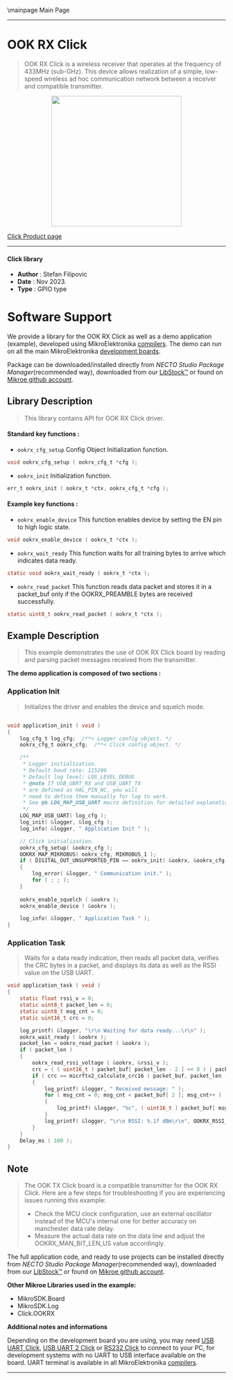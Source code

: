 \mainpage Main Page

---
# OOK RX Click

> OOK RX Click is a wireless receiver that operates at the frequency of 433MHz (sub-GHz). This device allows realization of a simple, low-speed wireless ad hoc communication network between a receiver and compatible transmitter.

<p align="center">
  <img src="https://download.mikroe.com/images/click_for_ide/ookrx_click.png" height=300px>
</p>

[Click Product page](https://www.mikroe.com/ook-rx-click)

---


#### Click library

- **Author**        : Stefan Filipovic
- **Date**          : Nov 2023.
- **Type**          : GPIO type


# Software Support

We provide a library for the OOK RX Click
as well as a demo application (example), developed using MikroElektronika
[compilers](https://www.mikroe.com/necto-studio).
The demo can run on all the main MikroElektronika [development boards](https://www.mikroe.com/development-boards).

Package can be downloaded/installed directly from *NECTO Studio Package Manager*(recommended way), downloaded from our [LibStock&trade;](https://libstock.mikroe.com) or found on [Mikroe github account](https://github.com/MikroElektronika/mikrosdk_click_v2/tree/master/clicks).

## Library Description

> This library contains API for OOK RX Click driver.

#### Standard key functions :

- `ookrx_cfg_setup` Config Object Initialization function.
```c
void ookrx_cfg_setup ( ookrx_cfg_t *cfg );
```

- `ookrx_init` Initialization function.
```c
err_t ookrx_init ( ookrx_t *ctx, ookrx_cfg_t *cfg );
```

#### Example key functions :

- `ookrx_enable_device` This function enables device by setting the EN pin to high logic state.
```c
void ookrx_enable_device ( ookrx_t *ctx );
```

- `ookrx_wait_ready` This function waits for all training bytes to arrive which indicates data ready.
```c
static void ookrx_wait_ready ( ookrx_t *ctx );
```

- `ookrx_read_packet` This function reads data packet and stores it in a packet_buf only if the OOKRX_PREAMBLE bytes are received successfully.
```c
static uint8_t ookrx_read_packet ( ookrx_t *ctx );
```

## Example Description

> This example demonstrates the use of OOK RX Click board by reading and parsing packet messages received from the transmitter.

**The demo application is composed of two sections :**

### Application Init

> Initializes the driver and enables the device and squelch mode. 

```c

void application_init ( void )
{
    log_cfg_t log_cfg;  /**< Logger config object. */
    ookrx_cfg_t ookrx_cfg;  /**< Click config object. */

    /** 
     * Logger initialization.
     * Default baud rate: 115200
     * Default log level: LOG_LEVEL_DEBUG
     * @note If USB_UART_RX and USB_UART_TX 
     * are defined as HAL_PIN_NC, you will 
     * need to define them manually for log to work. 
     * See @b LOG_MAP_USB_UART macro definition for detailed explanation.
     */
    LOG_MAP_USB_UART( log_cfg );
    log_init( &logger, &log_cfg );
    log_info( &logger, " Application Init " );

    // Click initialization.
    ookrx_cfg_setup( &ookrx_cfg );
    OOKRX_MAP_MIKROBUS( ookrx_cfg, MIKROBUS_1 );
    if ( DIGITAL_OUT_UNSUPPORTED_PIN == ookrx_init( &ookrx, &ookrx_cfg ) ) 
    {
        log_error( &logger, " Communication init." );
        for ( ; ; );
    }
    
    ookrx_enable_squelch ( &ookrx );
    ookrx_enable_device ( &ookrx );

    log_info( &logger, " Application Task " );
}

```

### Application Task

> Waits for a data ready indication, then reads all packet data, verifies the CRC bytes in a packet, and displays its data as well as the RSSI value on the USB UART.

```c
void application_task ( void )
{
    static float rssi_v = 0;
    static uint8_t packet_len = 0;
    static uint8_t msg_cnt = 0;
    static uint16_t crc = 0;

    log_printf( &logger, "\r\n Waiting for data ready...\r\n" );
    ookrx_wait_ready ( &ookrx );
    packet_len = ookrx_read_packet ( &ookrx );
    if ( packet_len )
    {
        ookrx_read_rssi_voltage ( &ookrx, &rssi_v );
        crc = ( ( uint16_t ) packet_buf[ packet_len - 2 ] << 8 ) | packet_buf[ packet_len - 1 ];
        if ( crc == micrftx2_calculate_crc16 ( packet_buf, packet_len - 2 ) )
        {
            log_printf( &logger, " Received message: " );
            for ( msg_cnt = 0; msg_cnt < packet_buf[ 2 ]; msg_cnt++ )
            {
                log_printf( &logger, "%c", ( uint16_t ) packet_buf[ msg_cnt + 3 ] );
            }
            log_printf( &logger, "\r\n RSSI: %.1f dBm\r\n", OOKRX_RSSI_V_TO_DBM ( rssi_v ) );
        }
    }
    Delay_ms ( 100 );
}
```

## Note

> The OOK TX Click board is a compatible transmitter for the OOK RX Click.
Here are a few steps for troubleshooting if you are experiencing issues running this example:
> - Check the MCU clock configuration, use an external oscillator instead of the MCU's internal one for better accuracy on manchester data rate delay.
> - Measure the actual data rate on the data line and adjust the OOKRX_MAN_BIT_LEN_US value accordingly.

The full application code, and ready to use projects can be installed directly from *NECTO Studio Package Manager*(recommended way), downloaded from our [LibStock&trade;](https://libstock.mikroe.com) or found on [Mikroe github account](https://github.com/MikroElektronika/mikrosdk_click_v2/tree/master/clicks).

**Other Mikroe Libraries used in the example:**

- MikroSDK.Board
- MikroSDK.Log
- Click.OOKRX

**Additional notes and informations**

Depending on the development board you are using, you may need
[USB UART Click](https://www.mikroe.com/usb-uart-click),
[USB UART 2 Click](https://www.mikroe.com/usb-uart-2-click) or
[RS232 Click](https://www.mikroe.com/rs232-click) to connect to your PC, for
development systems with no UART to USB interface available on the board. UART
terminal is available in all MikroElektronika
[compilers](https://shop.mikroe.com/compilers).

---
